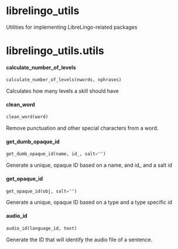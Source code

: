 <a name="librelingo_utils"></a>
# librelingo\_utils

Utilities for implementing LibreLingo-related packages

<a name="librelingo_utils.utils"></a>
# librelingo\_utils.utils

<a name="librelingo_utils.utils.calculate_number_of_levels"></a>
#### calculate\_number\_of\_levels

```python
calculate_number_of_levels(nwords, nphrases)
```

Calculates how many levels a skill should have

<a name="librelingo_utils.utils.clean_word"></a>
#### clean\_word

```python
clean_word(word)
```

Remove punctuation and other special characters from a word.

<a name="librelingo_utils.utils.get_dumb_opaque_id"></a>
#### get\_dumb\_opaque\_id

```python
get_dumb_opaque_id(name, id_, salt="")
```

Generate a unique, opaque ID based on a name, and id_ and a salt
id

<a name="librelingo_utils.utils.get_opaque_id"></a>
#### get\_opaque\_id

```python
get_opaque_id(obj, salt="")
```

Generate a unique, opaque ID based on a type and a type specific
id

<a name="librelingo_utils.utils.audio_id"></a>
#### audio\_id

```python
audio_id(language_id, text)
```

Generate the ID that will identify the audio file of a sentence.

